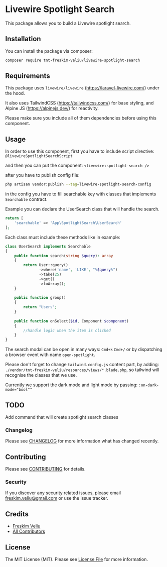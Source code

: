 # Livewire Spotlight Search

This package allows you to build a Livewire spotlight search.

## Installation

You can install the package via composer:

```bash
composer require tnt-freskim-veliu/livewire-spotlight-search
```

## Requirements

This package uses `livewire/livewire` (https://laravel-livewire.com/) under the hood.

It also uses TailwindCSS (https://tailwindcss.com/) for base styling, and Alpine JS (https://alpinejs.dev/) for reactivity.

Please make sure you include all of them dependencies before using this component.

## Usage

In order to use this component, first you have to include script directive:
`@livewireSpotlightSearchScript`

and then you can put the component: `<livewire:spotlight-search />`

after you have to publish config file:
``` bash
php artisan vendor:publish --tag=livewire-spotlight-search-config
```
in the config you have to fill searchable key with classes that implements ``Searchable`` contract.

Example you can declare the UserSearch class that will handle the search.
``` php
return [
    'searchable' => 'App\SpotlightSearch\UserSearch'
];
```

Each class must include these methods like in example:

``` php
class UserSearch implements Searchable
{
    public function search(string $query): array
    {
        return User::query()
               ->where('name', 'LIKE', "%$query%")
               ->take(25)
               ->get()
               ->toArray();
    }
    
    public function group()
    {
        return "Users";
    }
    
    public function onSelect($id, Component $component)
    {
        //handle logic when the item is clicked
    }
}
```

The search modal can be open in many ways: 
``Cmd+k``
``Cmd+/`` or by dispatching a browser event with name `open-spotlight`.

Please don't forget to change `tailwind.config.js` content part, by adding:
`./vendor/tnt-freskim-veliu/resources/views/*.blade.php`, so tailwind will recognise the classes that we use.

Currently we support the dark mode and light mode by passing:
`:on-dark-mode="bool""`

## TODO
Add command that will create spotlight search classes

### Changelog

Please see [CHANGELOG](CHANGELOG.md) for more information what has changed recently.

## Contributing

Please see [CONTRIBUTING](CONTRIBUTING.md) for details.

### Security

If you discover any security related issues, please email freskim.veliu@gmail.com or use the issue tracker.

## Credits

- [Freskim Veliu](https://github.com/tnt-freskim-veliu)
- [All Contributors](../../contributors)

## License

The MIT License (MIT). Please see [License File](LICENSE.md) for more information.

